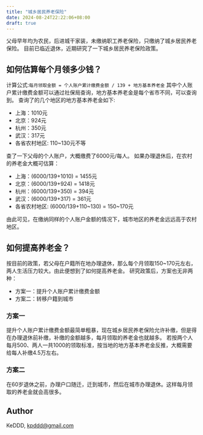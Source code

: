 ```yaml
---
title: "城乡居民养老保险"
date: 2024-08-24T22:22:06+08:00
draft: true
---
```


父母早年均为农民，后进城干家装，未缴纳职工养老保险，只缴纳了城乡居民养老保险。
目前已临近退休，近期研究了一下城乡居民养老保险政策。

## 如何估算每个月领多少钱？
计算公式:`每月领取金额 = 个人账户累计缴费金额 / 139 + 地方基本养老金`
其中个人账户累计缴费金额可以通过社保局查询，地方基本养老金是每个省市不同，可以查询到。
查询了的几个地区的地方基本养老金如下:
- 上海：1010元
- 北京：924元
- 杭州：350元
- 武汉：317元
- 各省农村地区: 110~130元不等

查了一下父母的个人账户，大概缴费了6000元/每人。
如果办理退休后，在农村的养老金大概可估算：
- 上海：(6000/139+1010) = 1455元
- 北京：(6000/139+924) = 1418元
- 杭州：(6000/139+350) = 394元
- 武汉：(6000/139+317) = 361元
- 各省农村地区: (6000/139+110~130) = 150~170元

由此可见，在缴纳同样的个人账户金额的情况下，城市地区的养老金远远高于农村地区。

## 如何提高养老金？
按目前的政策，若父母在户籍所在地办理退休，那么每个月领取150~170元左右，两人生活压力较大。由此便想到了如何提高养老金。
研究政策后，方案也无非两种：
- 方案一：提升个人账户累计缴费金额
- 方案二：转移户籍到城市

### 方案一
提升个人账户累计缴费金额最简单粗暴，现在城乡居民养老保险允许补缴，但是得在办理退休前补缴，补缴的金额越多，每月领取的养老金也就越多。
若按两个人每月500、两人一共1000的领取标准，按当地的地方基本养老金反推，大概需要给每人补缴4.5万左右。

### 方案二
在60岁退休之前，办理户口随迁，迁到城市，然后在城市办理退休。这样每月领取的养老金就会高很多。

## Author
KeDDD, kpddd@gmail.com